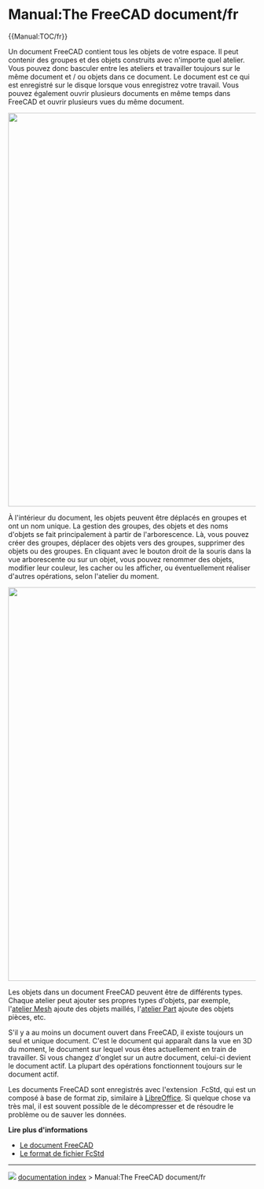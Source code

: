 # Manual:The FreeCAD document/fr
{{Manual:TOC/fr}}

Un document FreeCAD contient tous les objets de votre espace. Il peut contenir des groupes et des objets construits avec n\'importe quel atelier. Vous pouvez donc basculer entre les ateliers et travailler toujours sur le même document et / ou objets dans ce document. Le document est ce qui est enregistré sur le disque lorsque vous enregistrez votre travail. Vous pouvez également ouvrir plusieurs documents en même temps dans FreeCAD et ouvrir plusieurs vues du même document.

<img alt="" src=images/Freecad-document-01.jpg  style="width:800px;">

À l\'intérieur du document, les objets peuvent être déplacés en groupes et ont un nom unique. La gestion des groupes, des objets et des noms d\'objets se fait principalement à partir de l\'arborescence. Là, vous pouvez créer des groupes, déplacer des objets vers des groupes, supprimer des objets ou des groupes. En cliquant avec le bouton droit de la souris dans la vue arborescente ou sur un objet, vous pouvez renommer des objets, modifier leur couleur, les cacher ou les afficher, ou éventuellement réaliser d\'autres opérations, selon l\'atelier du moment.

<img alt="" src=images/Freecad-document-02.jpg  style="width:800px;">

Les objets dans un document FreeCAD peuvent être de différents types. Chaque atelier peut ajouter ses propres types d\'objets, par exemple, l\'[atelier Mesh](Mesh_Workbench/fr.md) ajoute des objets maillés, l'[atelier Part](Part_Workbench/fr.md) ajoute des objets pièces, etc.

S\'il y a au moins un document ouvert dans FreeCAD, il existe toujours un seul et unique document. C\'est le document qui apparaît dans la vue en 3D du moment, le document sur lequel vous êtes actuellement en train de travailler. Si vous changez d\'onglet sur un autre document, celui-ci devient le document actif. La plupart des opérations fonctionnent toujours sur le document actif.

Les documents FreeCAD sont enregistrés avec l\'extension .FcStd, qui est un composé à base de format zip, similaire à [LibreOffice](https://www.libreoffice.org). Si quelque chose va très mal, il est souvent possible de le décompresser et de résoudre le problème ou de sauver les données.

**Lire plus d\'informations**

-   [Le document FreeCAD](Document_structure.md)
-   [Le format de fichier FcStd](File_Format_FCStd.md)



---
![](images/Button_right.svg) [documentation index](../README.md) > Manual:The FreeCAD document/fr
